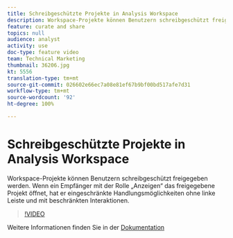 ```yaml
---
title: Schreibgeschützte Projekte in Analysis Workspace
description: Workspace-Projekte können Benutzern schreibgeschützt freigegeben werden. Wenn ein Empfänger mit der Rolle „Anzeigen“ das freigegebene Projekt öffnet, hat er eingeschränkte Handlungsmöglichkeiten ohne linke Leiste und mit beschränkten Interaktionen.
feature: curate and share
topics: null
audience: analyst
activity: use
doc-type: feature video
team: Technical Marketing
thumbnail: 36206.jpg
kt: 5556
translation-type: tm+mt
source-git-commit: 026602e66ec7a08e81ef67b9bf00bd517afe7d31
workflow-type: tm+mt
source-wordcount: '92'
ht-degree: 100%

---
```



# Schreibgeschützte Projekte in Analysis Workspace

Workspace-Projekte können Benutzern schreibgeschützt freigegeben werden. Wenn ein Empfänger mit der Rolle „Anzeigen“ das freigegebene Projekt öffnet, hat er eingeschränkte Handlungsmöglichkeiten ohne linke Leiste und mit beschränkten Interaktionen.

>[!VIDEO](https://video.tv.adobe.com/v/36206/?quality=12&learn=on)

Weitere Informationen finden Sie in der [Dokumentation](https://docs.adobe.com/content/help/de-DE/analytics/analyze/analysis-workspace/curate-share/view-only-projects.html)
